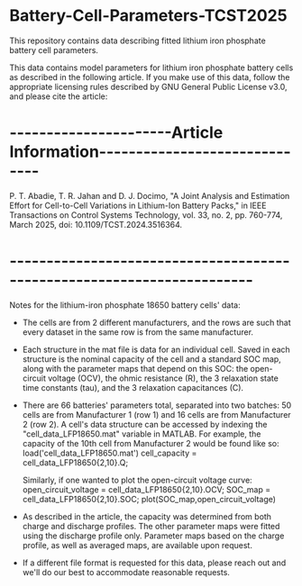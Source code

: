 # Battery-Cell-Parameters-TCST2025
This repository contains data describing fitted lithium iron phosphate 
battery cell parameters.

This data contains model parameters for lithium iron phosphate battery 
cells as described in the following article. If you make use of this data, 
follow the appropriate licensing rules described by GNU General Public 
License v3.0, and please cite the article:

# ----------------------Article Information------------------------------ #
P. T. Abadie, T. R. Jahan and D. J. Docimo, "A Joint Analysis and 
Estimation Effort for Cell-to-Cell Variations in Lithium-Ion Battery 
Packs," in IEEE Transactions on Control Systems Technology, vol. 33, no. 2,
pp. 760-774, March 2025, doi: 10.1109/TCST.2024.3516364.
# ----------------------------------------------------------------------- #

Notes for the lithium-iron phosphate 18650 battery cells' data:

- The cells are from 2 different manufacturers, and the rows are such that 
  every dataset in the same row is from the same manufacturer.

- Each structure in the mat file is data for an individual cell. Saved in 
  each structure is the nominal capacity of the cell and a standard SOC 
  map, along with the parameter maps that depend on this SOC: the open-
  circuit voltage (OCV), the ohmic resistance (R), the 3 relaxation state 
  time constants (tau), and the 3 relaxation capacitances (C).

- There are 66 batteries' parameters total, separated into two batches: 50 
  cells are from Manufacturer 1 (row 1) and 16 cells are from Manufacturer 
  2 (row 2). A cell's data structure can be accessed by indexing the 
  "cell_data_LFP18650.mat" variable in MATLAB. For example, the capacity of
  the 10th cell from Manufacturer 2 would be found like so:
        load('cell_data_LFP18650.mat')
        cell_capacity = cell_data_LFP18650{2,10}.Q;
  
  Similarly, if one wanted to plot the open-circuit voltage curve:
        open_circuit_voltage = cell_data_LFP18650{2,10}.OCV;
        SOC_map = cell_data_LFP18650{2,10}.SOC;
        plot(SOC_map,open_circuit_voltage)

- As described in the article, the capacity was determined from both charge
  and discharge profiles. The other parameter maps were fitted using the 
  discharge profile only. Parameter maps based on the charge profile, as 
  well as averaged maps, are available upon request.

- If a different file format is requested for this data, please reach out 
  and we'll do our best to accommodate reasonable requests.
